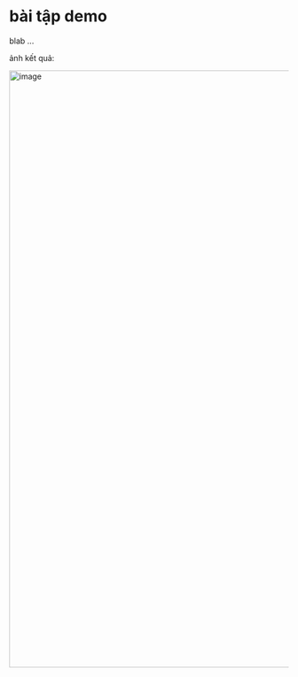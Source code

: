 # bài tập demo

blab ...

ảnh kết quả:

<img width="1332" height="1078" alt="image" src="https://github.com/user-attachments/assets/f226a557-3da3-479d-b1ec-3c30771938f8" />
